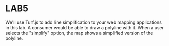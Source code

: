 # LAB5
We'll use Turf.js to add line simplification to your web mapping applications in this lab. A consumer would be able to draw a polyline with it. When a user selects the "simplify" option, the map shows a simplified version of the polyline.
